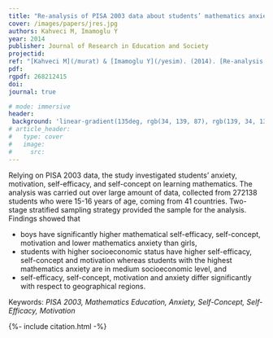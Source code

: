 ```yaml
---
title: "Re-analysis of PISA 2003 data about students’ mathematics anxiety, self-efficacy, and motivation"
cover: /images/papers/jres.jpg
authors: Kahveci M, Imamoglu Y
year: 2014
publisher: Journal of Research in Education and Society
projectid:
ref: "[Kahveci M](/murat) & [Imamoglu Y](/yesim). (2014). [Re-analysis of PISA 2003 data about students’ mathematics anxiety, self-efficacy, and motivation](/ivl). _Journal of Research in Education and Society, 1_(1), 1-22."
pdf: 
rgpdf: 268212415
doi:
journal: true

# mode: immersive
header:
 background: 'linear-gradient(135deg, rgb(34, 139, 87), rgb(139, 34, 139))' 
# article_header:
#   type: cover
#   image:
#     src: 
---
```

Relying on PISA 2003 data, the study investigated students’ anxiety, motivation, self-efficacy, and self-concept on learning mathematics. The analysis was carried out over large amount of data, collected from 272138 students who were 15-16 years of age, coming from 41 countries. Two-stage stratified sampling strategy provided the sample for the analysis. Findings showed that

* boys have significantly higher mathematical self-efficacy, self-concept, motivation and lower mathematics anxiety than girls,
* students with higher socioeconomic status have higher self-efficacy, self-concept and motivation whereas students with the highest mathematics anxiety are in medium socioeconomic level, and
* self-efficacy, self-concept, motivation and anxiety differ significantly with respect to geographical regions.

Keywords: _PISA 2003, Mathematics Education, Anxiety, Self-Concept, Self-Efficacy, Motivation_

{%- include citation.html -%}